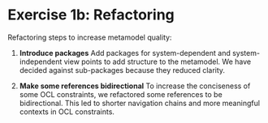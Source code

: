# Exercise 1b: Refactoring

Refactoring steps to increase metamodel quality:

1. **Introduce packages**
Add packages for system-dependent and system-independent view points to add structure to the metamodel. 
We have decided against sub-packages because they reduced clarity.

2. **Make some references bidirectional**
To increase the conciseness of some OCL constraints, we refactored some references to be bidirectional.
This led to shorter navigation chains and more meaningful contexts in OCL constraints.